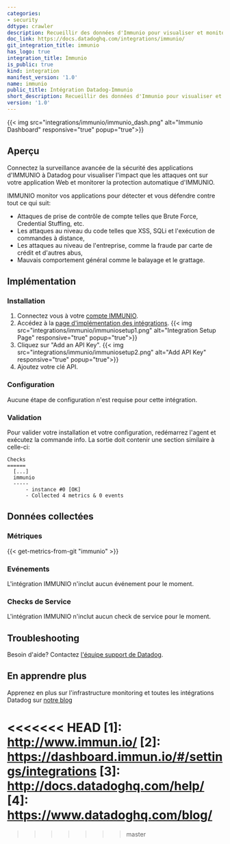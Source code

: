 ```yaml
---
categories:
- security
ddtype: crawler
description: Recueillir des données d'Immunio pour visualiser et monitorer les modèles d'attaque.
doc_link: https://docs.datadoghq.com/integrations/immunio/
git_integration_title: immunio
has_logo: true
integration_title: Immunio
is_public: true
kind: integration
manifest_version: '1.0'
name: immunio
public_title: Intégration Datadog-Immunio
short_description: Recueillir des données d'Immunio pour visualiser et monitorer les modèles d'attaque.
version: '1.0'
---
```


{{< img src="integrations/immunio/immunio_dash.png" alt="Immunio Dashboard" responsive="true" popup="true">}}

## Aperçu

Connectez la surveillance avancée de la sécurité des applications d'IMMUNIO à Datadog pour visualiser l'impact que les attaques ont sur votre application Web et monitorer la protection automatique d'IMMUNIO.

IMMUNIO monitor vos applications pour détecter et vous défendre contre tout ce qui suit:

* Attaques de prise de contrôle de compte telles que Brute Force, Credential Stuffing, etc.
* Les attaques au niveau du code telles que XSS, SQLi et l'exécution de commandes à distance,
* Les attaques au niveau de l'entreprise, comme la fraude par carte de crédit et d'autres abus,
* Mauvais comportement général comme le balayage et le grattage.

## Implémentation
### Installation

1.  Connectez vous à votre [compte  IMMUNIO](http://www.immun.io/).
1.  Accédez à la [page d'implémentation des intégrations](https://dashboard.immun.io/#/settings/integrations).
    {{< img src="integrations/immunio/immuniosetup1.png" alt="Integration Setup Page" responsive="true" popup="true">}}
1.  Cliquez sur "Add an API Key".
    {{< img src="integrations/immunio/immuniosetup2.png" alt="Add API Key" responsive="true" popup="true">}}
1.  Ajoutez votre clé API.

### Configuration

Aucune étape de configuration n'est requise pour cette intégration.

### Validation

Pour valider votre installation et votre configuration, redémarrez l'agent et exécutez la commande info. La sortie doit contenir une section similaire à celle-ci:

```shell
Checks
======
  [...]
  immunio
  -----
      - instance #0 [OK]
      - Collected 4 metrics & 0 events
```

## Données collectées
### Métriques
{{< get-metrics-from-git "immunio" >}}

### Evénements
L'intégration IMMUNIO n'inclut aucun événement pour le moment.

### Checks de Service
L'intégration IMMUNIO n'inclut aucun check de service pour le moment.

## Troubleshooting
Besoin d'aide? Contactez  [l'équipe support de Datadog](http://docs.datadoghq.com/help/).

## En apprendre plus
Apprenez en plus sur l'infrastructure monitoring et toutes les intégrations Datadog sur [notre blog](https://www.datadoghq.com/blog/)

<<<<<<< HEAD
[1]: http://www.immun.io/
[2]: https://dashboard.immun.io/#/settings/integrations
[3]: http://docs.datadoghq.com/help/
[4]: https://www.datadoghq.com/blog/
=======

>>>>>>> master
